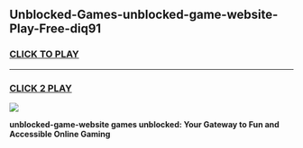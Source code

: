 
## Unblocked-Games-unblocked-game-website-Play-Free-diq91
<h3>
<a href="https://premium76.site?title=unblocked-game-website&ref=18A">CLICK TO PLAY</a></h3>
<hr>

<h3>
<a href="https://premium76.site?title=unblocked-game-website&ref=18A">CLICK 2 PLAY</a>
  
</h3>

<a href="https://premium76.site?title=unblocked-game-website&ref=18A"><img src="https://clearcache.store/games.png"></a>


**unblocked-game-website games unblocked: Your Gateway to Fun and Accessible Online Gaming**

